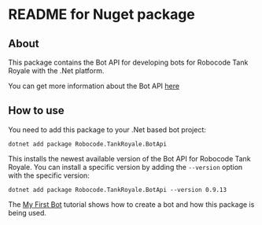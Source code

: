 # README for Nuget package

## About

This package contains the Bot API for developing bots for Robocode Tank Royale with the .Net platform.

You can get more information about the Bot API [here](https://robocode-dev.github.io/tank-royale/api/dotnet/)

## How to use

You need to add this package to your .Net based bot project:

    dotnet add package Robocode.TankRoyale.BotApi

This installs the newest available version of the Bot API for Robocode Tank Royale. You can install a specific version
by adding the `--version` option with the specific version:

    dotnet add package Robocode.TankRoyale.BotApi --version 0.9.13

The [My First Bot](https://robocode-dev.github.io/tank-royale/tutorial/dotnet/my-first-bot-for-dotnet.html) tutorial shows how
to create a bot and how this package is being used.